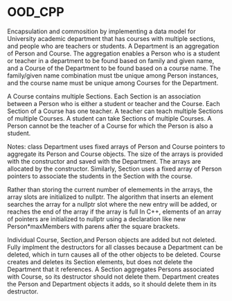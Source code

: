 # OOD_CPP

Encapsulation and commosition by implementing a data model for University academic department that has courses with multiple sections, 
and people who are teachers or students. A Department is an aggregation of Person and Course. The aggregation enables a Person who 
is a student or teacher in a department to be found based on family and given name, and a Course of the Department to be found based 
on a course name. The family/given name combination must tbe unique among Person instances, and the course name must be unique 
among Courses for the Department.

A Course contains multiple Sections. Each Section is an association between a Person who is either a student or teacher and the Course. 
Each Section of a Course has one teacher. A teacher can teach multiple Sections of multiple Courses. A student can take Sections of 
multiple Courses. A Person cannot be the teacher of a Course for which the Person is also a student.

Notes: class Department uses fixed arrays of Person and Course pointers to aggregate its Person and Course objects. The size of the 
arrays is provided with the constructor and saved with the Department. The arrays are allocated by the constructor. Similarly, 
Section uses a fixed array of Person pointers to associate the students in the Section with the course.

Rather than storing the current number of elemements in the arrays, the array slots are initialized to nullptr. The algorithm that 
inserts an element searches the array for a nullptr slot where the new entry will be added, or reaches the end of the array if the 
array is full In C++, elements of an array of pointers are initialized to nullptr using a declaration like new Person*maxMembers 
with parens after the square brackets.

Individual Course, Section,and Person objects are added but not deleted. Fully implment the destructors for 
all classes because a Department can be deleted, which in turn causes all of the other objects to be deleted. Course creates and 
deletes its Section elements, but does not delete the Department that it references. A Section aggregates Persons associated with Course, 
so its destructor should not delete them. Department creates the Person and Department objects it adds, so it should delete them in its 
destructor.
